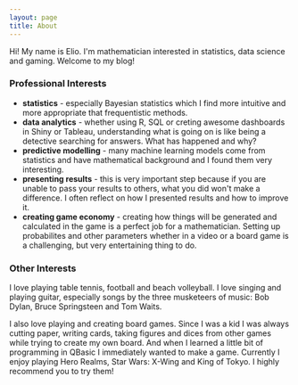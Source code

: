 ```yaml
---
layout: page
title: About
---
```


<p class="message">
  Hi! My name is Elio. I'm mathematician interested in statistics, data science and gaming. Welcome to my blog!
</p>

### Professional Interests

* **statistics** - especially Bayesian statistics which I find more intuitive and more appropriate that frequentistic methods.
* **data analytics** - whether using R, SQL or creting awesome dashboards in Shiny or Tableau, understanding what is going on is like being a detective searching for answers. What has happened and why? 
* **predictive modelling** - many machine learning models come from statistics and have mathematical background and I found them very interesting.
* **presenting results** - this is very important step because if you are unable to pass your results to others, what you did won't make a difference. I often reflect on how I presented results and how to improve it.
* **creating game economy** - creating how things will be generated and calculated in the game is a perfect job for a mathematician. Setting up probabilites and other parameters whether in a video or a board game is a challenging, but very entertaining thing to do. 

### Other Interests
I love playing table tennis, football and beach volleyball. I love singing and playing guitar, especially songs by the three  musketeers of music: Bob Dylan, Bruce Springsteen and Tom Waits.

I also love playing and creating board games. Since I was a kid I was always cutting paper, writing cards, taking figures and dices from other games while trying to create my own board. And when I learned a little bit of programming in QBasic I immediately wanted to make a game. Currently I enjoy playing Hero Realms, Star Wars: X-Wing and King of Tokyo. I highly recommend you to try them!
